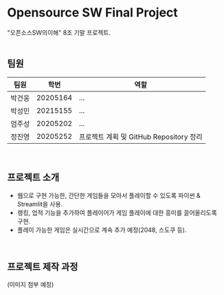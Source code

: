 # Opensource SW Final Project
"오픈소스SW의이해" 8조 기말 프로젝트.
<br><br>



## 팀원
팀원 | 학번 | 역할
---- | ---- | ----
박건웅 | 20205164 | ...
박성민 | 20215155 | ...
엄주성 | 20205202 | ...
정진영 | 20205252 | 프로젝트 계획 및 GitHub Repository 정리
<br>



## 프로젝트 소개
- 웹으로 구현 가능한, 간단한 게임들을 모아서 플레이할 수 있도록 파이썬 & Streamlit을 사용.
- 랭킹, 업적 기능을 추가하여 플레이어가 게임 플레이에 대한 흥미를 끌어올리도록 구현.
- 플레이 가능한 게임은 실시간으로 계속 추가 예정(2048, 스도쿠 등).
<br>



## 프로젝트 제작 과정
(이미지 첨부 예정)

